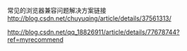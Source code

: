 常见的浏览器兼容问题解决方案链接
http://blog.csdn.net/chuyuqing/article/details/37561313/

http://blog.csdn.net/qq_18826911/article/details/77678744?ref=myrecommend
